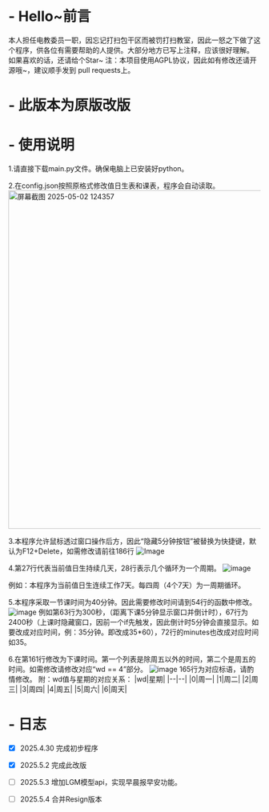 # - Hello~前言
本人担任电教委员一职，因忘记打扫包干区而被罚打扫教室，因此一怒之下做了这个程序，供各位有需要帮助的人提供。大部分地方已写上注释，应该很好理解。
如果喜欢的话，还请给个Star~
注：本项目使用AGPL协议，因此如有修改还请开源哦~，建议顺手发到 pull requests上。
# - 此版本为原版改版
# - 使用说明
1.请直接下载main.py文件。确保电脑上已安装好python。

2.在config.json按照原格式修改值日生表和课表，程序会自动读取。
<img width="677" alt="屏幕截图 2025-05-02 124357" src="https://github.com/user-attachments/assets/fefcd79c-94ab-417d-a36d-c9fead3dc64c" />

3.本程序允许鼠标透过窗口操作后方，因此“隐藏5分钟按钮”被替换为快捷键，默认为F12+Delete，如需修改请前往186行
![Image](https://github.com/user-attachments/assets/c430a8c2-67f6-42dc-96f0-6473ee26e4f1)

4.第27行代表当前值日生持续几天，28行表示几个循环为一个周期。
![image](https://github.com/user-attachments/assets/1a0c7202-3442-462b-99e9-6b918b3519cb)

例如：本程序为当前值日生连续工作7天。每四周（4个7天）为一周期循环。

5.本程序采取一节课时间为40分钟。因此需要修改时间请到54行的函数中修改。
![image](https://github.com/user-attachments/assets/e47b6f3f-8bb2-4fa7-992b-e5e6fbbeedbd)
例如第63行为300秒，（距离下课5分钟显示窗口并倒计时），67行为2400秒（上课时隐藏窗口，因前一个if先触发，因此倒计时5分钟会直接显示。如要改成对应时间，例：35分钟。即改成35*60），72行的minutes也改成对应时间如35。

6.在第161行修改为下课时间。第一个列表是除周五以外的时间，第二个是周五的时间。如需修改请修改对应“wd == 4”部分。
![image](https://github.com/user-attachments/assets/5cb027b8-98fa-4a41-adf5-d83f0a77fbd9)
165行为对应标语，请酌情修改。
附：wd值与星期的对应关系：
|wd|星期|
|--|--|
|0|周一|
|1|周二|
|2|周三|
|3|周四|
|4|周五|
|5|周六|
|6|周天|
# - 日志
- [x] 2025.4.30 完成初步程序
- [x] 2025.5.2  完成此改版
- [ ] 2025.5.3 增加LGM模型api，实现早晨报早安功能。
- [ ] 2025.5.4 合并Resign版本



